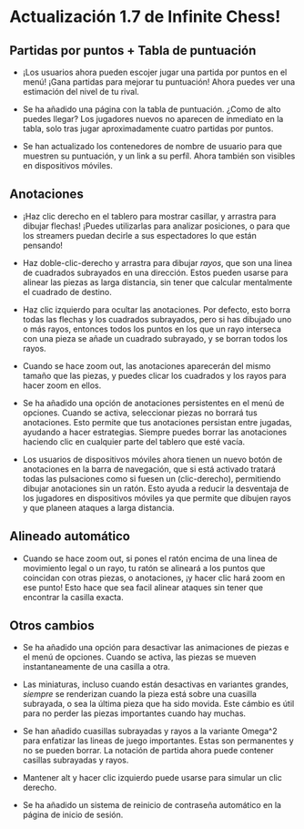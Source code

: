 # Actualización 1.7 de Infinite Chess!

## Partidas por puntos + Tabla de puntuación

* ¡Los usuarios ahora pueden escojer jugar una partida por puntos en el menú! ¡Gana partidas para mejorar tu puntuación! Ahora puedes ver una estimación del nivel de tu rival.

* Se ha añadido una página con la tabla de puntuación. ¿Como de alto puedes llegar? Los jugadores nuevos no aparecen de inmediato en la tabla, solo tras jugar aproximadamente cuatro partidas por puntos.

* Se han actualizado los contenedores de nombre de usuario para que muestren su puntuación, y un link a su perfíl. Ahora también son visibles en dispositivos móviles. 

## Anotaciones

* ¡Haz clic derecho en el tablero para mostrar casillar, y arrastra para dibujar flechas! ¡Puedes utilizarlas para analizar posiciones, o para que los streamers puedan decirle a sus espectadores lo que están pensando!

* Haz doble-clic-derecho y arrastra para dibujar *rayos*, que son una linea de cuadrados subrayados en una dirección. Estos pueden usarse para alinear las piezas as larga distancia, sin tener que calcular mentalmente el cuadrado de destino.

* Haz clic izquierdo para ocultar las anotaciones. Por defecto, esto borra todas las flechas y los cuadrados subrayados, pero si has dibujado uno o más rayos, entonces todos los puntos en los que un rayo interseca con una pieza se añade un cuadrado subrayado, y se borran todos los rayos.

* Cuando se hace zoom out, las anotaciones aparecerán del mismo tamaño que las piezas, y puedes clicar los cuadrados y los rayos para hacer zoom en ellos.

* Se ha añadido una opción de anotaciones persistentes en el menú de opciones. Cuando se activa, seleccionar piezas no borrará tus anotaciones. Esto permite que tus anotaciones persistan entre jugadas, ayudando a hacer estrategias. Siempre puedes borrar las anotaciones haciendo clic en cualquier parte del tablero que esté vacía.

* Los usuarios de dispositivos móviles ahora tienen un nuevo botón de anotaciones en la barra de navegación, que si está activado tratará todas las pulsaciones como si fuesen un (clic-derecho), permitiendo dibujar anotaciones sin un ratón. Esto ayuda a reducir la desventaja de los jugadores en dispositivos móviles ya que permite que dibujen rayos y que planeen ataques a larga distancia. 

## Alineado automático

* Cuando se hace zoom out, si pones el ratón encima de una linea de movimiento legal o un rayo, tu ratón se alineará a los puntos que coincidan con otras piezas, o anotaciones, ¡y hacer clic hará zoom en ese punto! Esto hace que sea facil alinear ataques sin tener que encontrar la casilla exacta.

## Otros cambios

* Se ha añadido una opción para desactivar las animaciones de piezas e el menú de opciones. Cuando se activa, las piezas se mueven instantaneamente de una casilla a otra.

* Las miniaturas, incluso cuando están desactivas en variantes grandes, *siempre* se renderizan cuando la pieza está sobre una cuasilla subrayada, o sea la última pieza que ha sido movida. Este cámbio es útil para no perder las piezas importantes cuando hay muchas.

* Se han añadido cuasillas subrayadas y rayos a la variante Omega^2 para enfatizar las lineas de juego importantes. Estas son permanentes y no se pueden borrar. La notación de partida ahora puede contener casillas subrayadas y rayos.

* Mantener alt y hacer clic izquierdo puede usarse para simular un clic derecho.

* Se ha añadido un sistema de reinicio de contraseña automático en la página de inicio de sesión.
